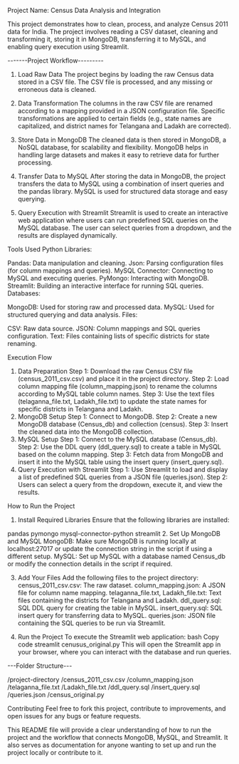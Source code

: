 Project Name: Census Data Analysis and Integration

This project demonstrates how to clean, process, and analyze Census 2011 data for India. The project involves reading a CSV dataset, cleaning and transforming it, storing it in MongoDB, transferring it to MySQL, and enabling query execution using Streamlit.

-------Project Workflow---------

1. Load Raw Data
The project begins by loading the raw Census data stored in a CSV file.
The CSV file is processed, and any missing or erroneous data is cleaned.

2. Data Transformation
The columns in the raw CSV file are renamed according to a mapping provided in a JSON configuration file.
Specific transformations are applied to certain fields (e.g., state names are capitalized, and district names for Telangana and Ladakh are corrected).

3. Store Data in MongoDB
The cleaned data is then stored in MongoDB, a NoSQL database, for scalability and flexibility.
MongoDB helps in handling large datasets and makes it easy to retrieve data for further processing.

4. Transfer Data to MySQL
After storing the data in MongoDB, the project transfers the data to MySQL using a combination of insert queries and the pandas library.
MySQL is used for structured data storage and easy querying.

5. Query Execution with Streamlit
Streamlit is used to create an interactive web application where users can run predefined SQL queries on the MySQL database.
The user can select queries from a dropdown, and the results are displayed dynamically.

Tools Used
Python Libraries:

Pandas: Data manipulation and cleaning.
Json: Parsing configuration files (for column mappings and queries).
MySQL Connector: Connecting to MySQL and executing queries.
PyMongo: Interacting with MongoDB.
Streamlit: Building an interactive interface for running SQL queries.
Databases:

MongoDB: Used for storing raw and processed data.
MySQL: Used for structured querying and data analysis.
Files:

CSV: Raw data source.
JSON: Column mappings and SQL queries configuration.
Text: Files containing lists of specific districts for state renaming.

Execution Flow
1. Data Preparation
Step 1: Download the raw Census CSV file (census_2011_csv.csv) and place it in the project directory.
Step 2: Load column mapping file (column_mapping.json) to rename the columns according to MySQL table column names.
Step 3: Use the text files (telaganna_file.txt, Ladakh_file.txt) to update the state names for specific districts in Telangana and Ladakh.
2. MongoDB Setup
Step 1: Connect to MongoDB.
Step 2: Create a new MongoDB database (Census_db) and collection (census).
Step 3: Insert the cleaned data into the MongoDB collection.
3. MySQL Setup
Step 1: Connect to the MySQL database (Census_db).
Step 2: Use the DDL query (ddl_query.sql) to create a table in MySQL based on the column mapping.
Step 3: Fetch data from MongoDB and insert it into the MySQL table using the insert query (insert_query.sql).
4. Query Execution with Streamlit
Step 1: Use Streamlit to load and display a list of predefined SQL queries from a JSON file (queries.json).
Step 2: Users can select a query from the dropdown, execute it, and view the results.

How to Run the Project
1. Install Required Libraries
Ensure that the following libraries are installed:

 pandas
 pymongo 
 mysql-connector-python 
 streamlit
2. Set Up MongoDB and MySQL
MongoDB: Make sure MongoDB is running locally at localhost:27017 or update the connection string in the script if using a different setup.
MySQL: Set up MySQL with a database named Census_db or modify the connection details in the script if required.

3. Add Your Files
Add the following files to the project directory:
census_2011_csv.csv: The raw dataset.
column_mapping.json: A JSON file for column name mapping.
telaganna_file.txt, Ladakh_file.txt: Text files containing the districts for Telangana and Ladakh.
ddl_query.sql: SQL DDL query for creating the table in MySQL.
insert_query.sql: SQL insert query for transferring data to MySQL.
queries.json: JSON file containing the SQL queries to be run via Streamlit.

4. Run the Project
To execute the Streamlit web application:
bash
Copy code
streamlit cenusus_original.py
This will open the Streamlit app in your browser, where you can interact with the database and run queries.

---Folder Structure---

/project-directory
    /census_2011_csv.csv
    /column_mapping.json
    /telaganna_file.txt
    /Ladakh_file.txt
    /ddl_query.sql
    /insert_query.sql
    /queries.json
    /census_original.py
	
Contributing
Feel free to fork this project, contribute to improvements, and open issues for any bugs or feature requests.

This README file will provide a clear understanding of how to run the project and the workflow that connects MongoDB, MySQL, and Streamlit. It also serves as documentation for anyone wanting to set up and run the project locally or contribute to it.
